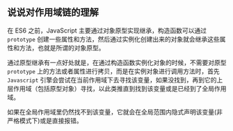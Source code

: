 ## 说说对作用域链的理解

在 ES6 之前，JavaScript 主要通过对象原型实现继承，构造函数可以通过 `prototype` 创建一些属性和方法，然后通过实例化创建出来的对象就会继承这些属性和方法，也就是所谓的对象原型。

通过原型继承有一点好处就是，在通过构造函数实例化对象的时候，不需要对原型 `prototype` 上的方法或者属性进行拷贝，而是在实例对象进行调用方法时，首先 `Javascript` 引擎会尝试在当前作用域下去寻找该变量，如果没找到，再到它的上层作用域（包括原型对象）寻找，以此类推直到找到该变量或是已经到了全局作用域。

如果在全局作用域里仍然找不到该变量，它就会在全局范围内隐式声明该变量(非严格模式下)或是直接报错。